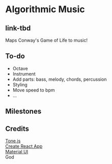 # Algorithmic Music

## link-tbd

Maps Conway's Game of Life to music!

## To-do

- Octave
- Instrument
- Add parts: bass, melody, chords, percussion
- Styling
- Move speed to bpm
- ...

## Milestones

## Credits

[Tone.js](https://tonejs.github.io/)  
[Create React App](https://github.com/facebook/create-react-app)  
[Material UI](https://mui.com/)  
God